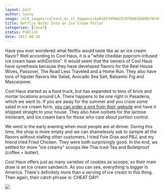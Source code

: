 ```yaml
---
layout: post
author: Sunny
image: /old_images/caltech_as_it_happens/6a0105349b8251970b01bb09b78240970d.jpg
title: Netflix Walks Into an Ice Cream Parlor
categories: [local]
status: Publish
date: 2017-08-28
---
```





Have you ever wondered what Netflix would taste like as an ice cream flavor? Well according to Cool Haus, it is a "white cheddar popcorn-infused ice cream base withDoritos". It would seem that the owners of Cool Haus have synethesia because they have developed flavors for the Real House Wives, Passover, The Road Less Traveled and a Home Run. They also have tons of hipster flavors like Salad, Avocado Sea Salt, Balsamic Fig and Mascarpone.




Cool Haus started as a food truck, but has expanded to tons of brick and mortar locations around LA. There happens to be one right in Pasadena, which we went to. If you are away for the summer and you crave some salad in ice cream form, [you can order a pint from their website](https://cool.haus/) and have it shipped straight to your house. They also have sorbets for the lactose intolerant, and ice cream bars for those who care about portion control.


We went in the early evening when most people are at dinner. During this time, the shop is more empty and we can shamelessly ask to sample all the flavors without stalling other customers. I tried Foie Gras and PBJ, and my friend tried Fried Chicken. They were both surprisingly good. In the end, we settled for more "ice creamy" scoops like Thai Iced-Tea and Bulletproof (coffee + butter).


Cool Haus offers just as many varieties of cookies as scoops, so their main draw is an ice cream sandwich. As you can see, everything is bigger in America. There's definitely more than a serving of ice cream in this thing. Then again, their catch phrase is: CHEAT DAY!



![](/old_images/caltech_as_it_happens/6a0105349b8251970b01b7c9144927970b.jpg)

